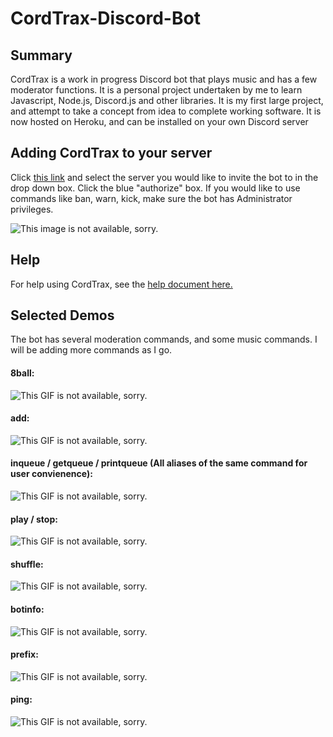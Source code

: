 # CordTrax-Discord-Bot

## Summary  
CordTrax is a work in progress Discord bot that plays music and has a few moderator functions. It is a personal project undertaken by me to learn Javascript, Node.js, Discord.js and other libraries. It is my first large project, and attempt to take a concept from idea to complete working software. 
It is now hosted on Heroku, and can be installed on your own Discord server

## Adding CordTrax to your server  
Click [this link](https://discordapp.com/oauth2/authorize?client_id=489652777027633173&scope=bot) and select the server you would like to invite the bot to in the drop down box. Click the blue "authorize" box. If you would like to use commands like ban, warn, kick, make sure the bot has Administrator privileges.

![This image is not available, sorry.](https://i.imgur.com/sD2ikiG.png)

## Help  
For help using CordTrax, see the [help document here.](https://github.com/markbmullins/CordTrax-Discord-Bot/blob/master/HELP.md)

## Selected Demos  
The bot has several moderation commands, and some music commands. I will be adding more commands as I go. 
	
#### 8ball:  
![This GIF is not available, sorry.](https://i.imgur.com/ZjHlfV0.gif)

#### add:  
![This GIF is not available, sorry.](https://i.imgur.com/7tFKMz4.gif)

#### inqueue / getqueue / printqueue (All aliases of the same command for user convienence):  
![This GIF is not available, sorry.](https://i.imgur.com/zIM45u9.gif)

#### play / stop:  
![This GIF is not available, sorry.](https://i.imgur.com/EU47LbB.gif)

#### shuffle:  
![This GIF is not available, sorry.](https://i.imgur.com/RgFTLqd.gif)

#### botinfo:  
![This GIF is not available, sorry.](https://i.imgur.com/0O0idZE.gif)

#### prefix:  
![This GIF is not available, sorry.](https://i.imgur.com/fIacXUi.gif)

#### ping:  
![This GIF is not available, sorry.](https://i.imgur.com/bGWhQux.gif)

